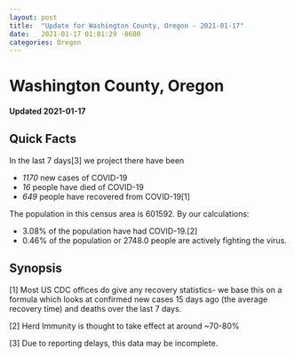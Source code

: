 ```yaml
---
layout: post
title:  "Update for Washington County, Oregon - 2021-01-17"
date:   2021-01-17 01:01:29 -0600
categories: Oregon
---
```


# Washington County, Oregon
#### Updated 2021-01-17

## Quick Facts

In the last 7 days[3] we project there have been
- *1170* new cases of COVID-19
- *16* people have died of COVID-19
- *649* people have recovered from COVID-19[1]

The population in this census area is 601592. By our calculations:
- 3.08% of the population have had COVID-19.[2]
- 0.46% of the population or 2748.0 people are actively fighting the virus.

## Synopsis




[1] Most US CDC offices do give any recovery statistics- we base this on a formula which looks at confirmed new cases
15 days ago (the average recovery time) and deaths over the last 7 days.

[2] Herd Immunity is thought to take effect at around ~70-80%

[3] Due to reporting delays, this data may be incomplete.
 
    
